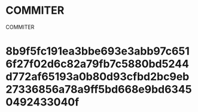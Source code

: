 # COMMITER
COMMITER






# 8b9f5fc191ea3bbe693e3abb97c6516f27f02d6c82a79fb7c5880bd5244d772af65193a0b80d93cfbd2bc9eb27336856a78a9ff5bd668e9bd63450492433040f
